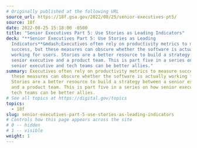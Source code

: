 ```yaml
---
# Originally published at the following URL
source_url: https://18f.gsa.gov/2022/08/25/senior-executives-pt5/
source: 18f
date: 2022-08-25 15:18:00 -0500
title: "Senior Executives Part 5: Use Stories as Leading Indicators"
deck: "**Senior Executives Part 5: Use Stories as Leading
  Indicators**&mdash;Executives often rely on productivity metrics to measure
  success, but these measures can obscure whether the software is actually
  working for users. Stories are a better resource to build a strategy between a
  senior executive and a product team. This is part five in a series on how
  senior executive and tech teams can be better allies."
summary: Executives often rely on productivity metrics to measure success, but
  these measures can obscure whether the software is actually working for users.
  Stories are a better resource to build a strategy between a senior executive
  and a product team. This is part five in a series on how senior executive and
  tech teams can be better allies.
# See all topics at https://digital.gov/topics
topics:
  - 18f
slug: senior-executives-part-5-use-stories-as-leading-indicators
# Controls how this page appears across the site
# 0 -- hidden
# 1 -- visible
weight: 1
---
```

